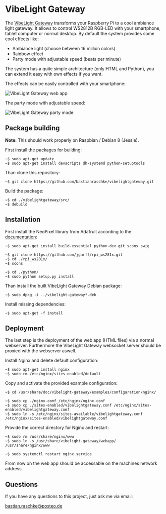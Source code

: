 # VibeLight Gateway

The [VibeLight Gateway](https://sicherheitskritisch.de/2016/03/cooles-rgb-led-stimmungslicht-diy-steuerbar-mit-smartphone-app/) transforms your Raspberry Pi to a cool ambiance light gateway. It allows to control WS2812B RGB-LED with your smartphone, tablet computer or normal desktop. By default the system provides some cool effects like: 

- Ambiance light (choose between 16 million colors)
- Rainbow effect
- Party mode with adjustable speed (beats per minute)

The system has a quite simple architecture (only HTML and Python), you can extend it easy with own effects if you want.

The effects can be easily controlled with your smartphone:

![VibeLight Gateway web app](https://sicherheitskritisch.de/images/vibelight-gateway-webapp-overview.png)

The party mode with adjustable speed:

![VibeLight Gateway party mode](https://sicherheitskritisch.de/images/vibelight-gateway-party-mode-demo.gif)

## Package building

**Note:** This should work properly on Raspbian / Debian 8 (Jessie).

First install the packages for building:

    ~$ sudo apt-get update
    ~$ sudo apt-get install devscripts dh-systemd python-setuptools

Than clone this repository:

    ~$ git clone https://github.com/bastianraschke/vibelightgateway.git

Build the package:

    ~$ cd ./vibelightgateway/src/
    ~$ debuild

## Installation

First install the NeoPixel library from Adafruit according to the [documentation](https://learn.adafruit.com/neopixels-on-raspberry-pi/software):

    ~$ sudo apt-get install build-essential python-dev git scons swig

    ~$ git clone https://github.com/jgarff/rpi_ws281x.git
    ~$ cd ./rpi_ws281x/
    ~$ scons

    ~$ cd ./python/
    ~$ sudo python setup.py install

Than install the built VibeLight Gateway Debian package:

    ~$ sudo dpkg -i ../vibelight-gateway*.deb

Install missing dependencies:

    ~$ sudo apt-get -f install

## Deployment

The last step is the deployment of the web app (HTML files) via a normal webserver. Furthermore the VibeLight Gateway websocket server should be proxied with the webserver aswell.

Install Nginx and delete default configuration:

    ~$ sudo apt-get install nginx
    ~$ sudo rm /etc/nginx/sites-enabled/default

Copy and activate the provided example configuration:

    ~$ cd /usr/share/doc/vibelight-gateway/examples/configuration/nginx/

    ~$ sudo cp ./nginx.conf /etc/nginx/nginx.conf
    ~$ sudo cp ./sites-enabled/vibelightgateway.conf /etc/nginx/sites-enabled/vibelightgateway.conf
    ~$ sudo ln -s /etc/nginx/sites-available/vibelightgateway.conf /etc/nginx/sites-enabled/vibelightgateway.conf

Provide the correct directory for Nginx and restart:

    ~$ sudo rm /usr/share/nginx/www
    ~$ sudo ln -s /usr/share/vibelight-gateway/webapp/ /usr/share/nginx/www

    ~$ sudo systemctl restart nginx.service

From now on the web app should be accessable on the machines network address.

## Questions

If you have any questions to this project, just ask me via email:

<bastian.raschke@posteo.de>
